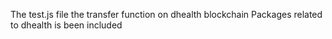 The test.js file the transfer function on dhealth blockchain
Packages related to dhealth is been included 
